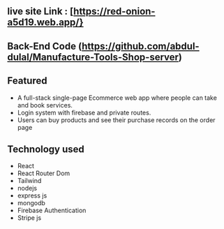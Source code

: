 ## live site Link : [https://red-onion-a5d19.web.app/}

## Back-End Code (https://github.com/abdul-dulal/Manufacture-Tools-Shop-server)


## Featured 
* A full-stack single-page Ecommerce web app where people can take and book
services.
* Login system with firebase and private routes.
* Users can buy products and see their purchase records on the order page


 ##  Technology used
 * React 
 * React Router Dom
 * Tailwind
 * nodejs
 * express js
 * mongodb
 * Firebase Authentication
 * Stripe js
